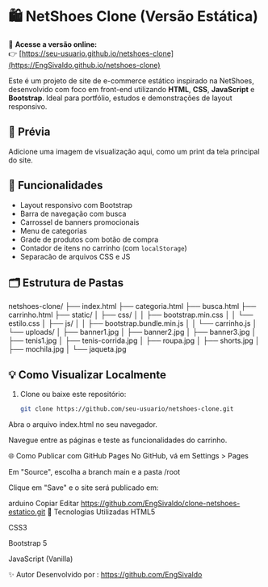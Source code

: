 # 🛍️ NetShoes Clone (Versão Estática)

🔗 **Acesse a versão online:**  
👉 [https://seu-usuario.github.io/netshoes-clone](https://EngSivaldo.github.io/netshoes-clone)

Este é um projeto de site de e-commerce estático inspirado na NetShoes, desenvolvido com foco em front-end utilizando **HTML**, **CSS**, **JavaScript** e **Bootstrap**. Ideal para portfólio, estudos e demonstrações de layout responsivo.

## 📸 Prévia

Adicione uma imagem de visualização aqui, como um print da tela principal do site.

## 🚀 Funcionalidades

- Layout responsivo com Bootstrap
- Barra de navegação com busca
- Carrossel de banners promocionais
- Menu de categorias
- Grade de produtos com botão de compra
- Contador de itens no carrinho (com `localStorage`)
- Separacão de arquivos CSS e JS

## 🗂️ Estrutura de Pastas

netshoes-clone/
├── index.html
├── categoria.html
├── busca.html
├── carrinho.html
├── static/
│ ├── css/
│ │ ├── bootstrap.min.css
│ │ └── estilo.css
│ ├── js/
│ │ ├── bootstrap.bundle.min.js
│ │ └── carrinho.js
│ └── uploads/
│ ├── banner1.jpg
│ ├── banner2.jpg
│ ├── banner3.jpg
│ ├── tenis1.jpg
│ ├── tenis-corrida.jpg
│ ├── roupa.jpg
│ ├── shorts.jpg
│ ├── mochila.jpg
│ └── jaqueta.jpg

## 💡 Como Visualizar Localmente

1. Clone ou baixe este repositório:
   ```bash
   git clone https://github.com/seu-usuario/netshoes-clone.git
   ```

Abra o arquivo index.html no seu navegador.

Navegue entre as páginas e teste as funcionalidades do carrinho.

🌐 Como Publicar com GitHub Pages
No GitHub, vá em Settings > Pages

Em "Source", escolha a branch main e a pasta /root

Clique em "Save" e o site será publicado em:

arduino
Copiar
Editar
https://github.com/EngSivaldo/clone-netshoes-estatico.git
🔧 Tecnologias Utilizadas
HTML5

CSS3

Bootstrap 5

JavaScript (Vanilla)

✨ Autor
Desenvolvido por :
https://github.com/EngSivaldo
